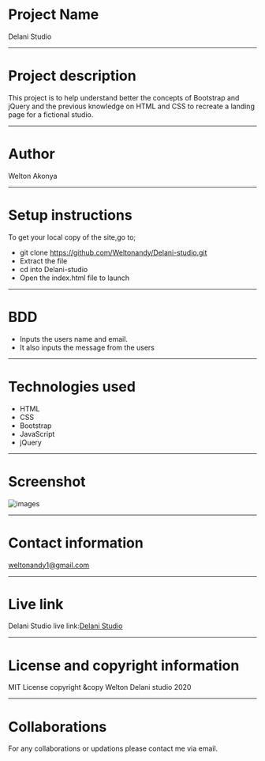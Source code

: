 # Project Name
Delani Studio

***

# Project description
This project is to help understand better the concepts of  Bootstrap and jQuery
and the previous knowledge on HTML and CSS to recreate a landing page for a
fictional studio.

***

# Author
Welton Akonya

***

# Setup instructions
To get your local copy of the site,go to;
* git clone https://github.com/Weltonandy/Delani-studio.git
* Extract the file
* cd into Delani-studio
* Open the index.html file to launch

***

# BDD
* Inputs the users name and email.
* It also inputs the message from the users

***

# Technologies used
* HTML
* CSS
* Bootstrap
* JavaScript
* jQuery

***


# Screenshot
![images](logo/logo.png)

***


# Contact information
weltonandy1@gmail.com

***

# Live link
Delani Studio live link:[Delani Studio](https://weltonandy.github.io/Delani-studio/)

***


# License and copyright information
MIT License copyright &copy Welton Delani studio 2020

***
# Collaborations
For any collaborations or updations please contact me via email.
